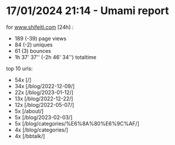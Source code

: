 # 17/01/2024 21:14 - Umami report
for www.shifeiti.com [24h] :

 - 189 (-39) page views
 - 84 (-2) uniques
 - 61 (3) bounces
 - 1h 37' 37'' (-2h 46' 34'') totaltime


top 10 urls:
 - 54x [/]
 - 34x [/blog/2022-12-09/]
 - 22x [/blog/2023-01-12/]
 - 13x [/blog/2022-12-22/]
 - 12x [/blog/2022-05-07/]
 - 5x [/about/]
 - 5x [/blog/2023-02-03/]
 - 5x [/blog/categories/%E6%8A%80%E6%9C%AF/]
 - 4x [/blog/categories/]
 - 4x [/bbtalk/]


